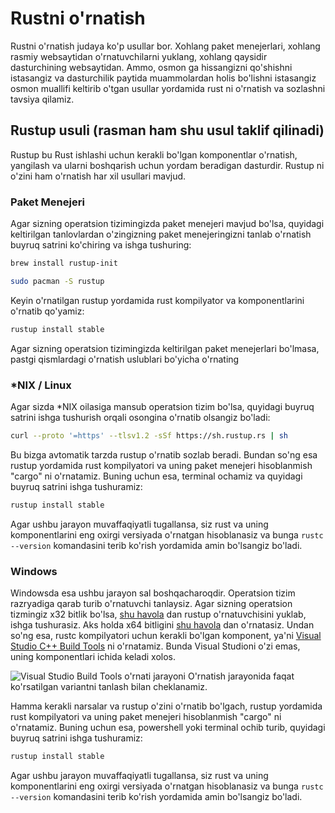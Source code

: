 # Rustni o'rnatish

Rustni o'rnatish judaya ko'p usullar bor. Xohlang paket menejerlari, xohlang
rasmiy websaytidan o'rnatuvchilarni yuklang, xohlang qaysidir dasturchining
websaytidan. Ammo, osmon ga hissangizni qo'shishni istasangiz va dasturchilik
paytida muammolardan holis bo'lishni istasangiz osmon muallifi keltirib o'tgan
usullar yordamida rust ni o'rnatish va sozlashni tavsiya qilamiz.

## Rustup usuli (rasman ham shu usul taklif qilinadi)

Rustup bu Rust ishlashi uchun kerakli bo'lgan komponentlar o'rnatish, yangilash
va ularni boshqarish uchun yordam beradigan dasturdir. Rustup ni o'zini ham
o'rnatish har xil usullari mavjud.

### Paket Menejeri
Agar sizning operatsion tizimingizda paket menejeri mavjud bo'lsa, quyidagi
keltirilgan tanlovlardan o'zingizning paket menejeringizni tanlab o'rnatish
buyruq satrini ko'chiring va ishga tushuring:

<CodeGroup>
  <CodeGroupItem title="Brew" active>

```bash
brew install rustup-init
```

  </CodeGroupItem>

  <CodeGroupItem title="Pacman">

```bash
sudo pacman -S rustup
```

  </CodeGroupItem>
</CodeGroup>

Keyin o'rnatilgan rustup yordamida rust kompilyator va komponentlarini o'rnatib qo'yamiz:

```bash
rustup install stable
```

Agar sizning operatsion tizimingizda keltirilgan paket menejerlari bo'lmasa,
pastgi qismlardagi o'rnatish uslublari bo'yicha o'rnating

### \*NIX / Linux

Agar sizda \*NIX oilasiga mansub operatsion tizim bo'lsa, quyidagi buyruq
satrini ishga tushurish orqali osongina o'rnatib olsangiz bo'ladi:

```bash
curl --proto '=https' --tlsv1.2 -sSf https://sh.rustup.rs | sh
```

Bu bizga avtomatik tarzda rustup o'rnatib sozlab beradi. Bundan so'ng esa rustup
yordamida rust kompilyatori va uning paket menejeri hisoblanmish "cargo" ni
o'rnatamiz. Buning uchun esa, terminal ochamiz va quyidagi buyruq satrini ishga
tushuramiz:

```bash
rustup install stable
```

Agar ushbu jarayon muvaffaqiyatli tugallansa, siz rust va uning komponentlarini
eng oxirgi versiyada o'rnatgan hisoblanasiz va bunga `rustc --version`
komandasini terib ko'rish yordamida amin bo'lsangiz bo'ladi.

### Windows

Windowsda esa ushbu jarayon sal boshqacharoqdir. Operatsion tizim razryadiga
qarab turib o'rnatuvchi tanlaysiz. Agar sizning operatsion tizmingiz x32 bitlik
bo'lsa,
[shu havola](https://static.rust-lang.org/rustup/dist/i686-pc-windows-msvc/rustup-init.exe)
dan rustup o'rnatuvchisini yuklab, ishga tushurasiz. Aks holda x64 bitligini
[shu havola](https://static.rust-lang.org/rustup/dist/x86_64-pc-windows-msvc/rustup-init.exe)
dan o'rnatasiz. Undan so'ng esa, rustc kompilyatori uchun kerakli bo'lgan
komponent, ya'ni
[Visual Studio C++ Build Tools](https://visualstudio.microsoft.com/visual-cpp-build-tools/)
ni o'rnatamiz. Bunda Visual Studioni o'zi emas, uning komponentlari ichida
keladi xolos.

![Visual Studio Build Tools o'rnati jarayoni](/only-c++.png) O'rnatish
jarayonida faqat ko'rsatilgan variantni tanlash bilan cheklanamiz.

Hamma kerakli narsalar va rustup o'zini o'rnatib bo'lgach, rustup yordamida rust
kompilyatori va uning paket menejeri hisoblanmish "cargo" ni o'rnatamiz. Buning
uchun esa, powershell yoki terminal ochib turib, quyidagi buyruq satrini ishga
tushuramiz:

```bash
rustup install stable
```

Agar ushbu jarayon muvaffaqiyatli tugallansa, siz rust va uning komponentlarini
eng oxirgi versiyada o'rnatgan hisoblanasiz va bunga `rustc --version`
komandasini terib ko'rish yordamida amin bo'lsangiz bo'ladi.
